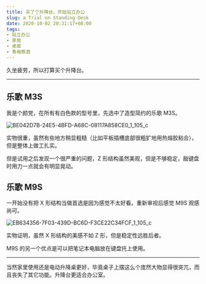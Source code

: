 ```yaml
---
title: 买了个升降台，开始站立办公
slug: a Trial on Standing Desk
date: 2020-10-02 20:31:17+08:00
tags:
- 站立办公
- 家居
- 桌面
- 青梅煮酒
---
```


久坐疲劳，所以打算买个升降台。

------

## 乐歌 M3S

我是个颜党，在所有有白色款的型号里，先选中了造型简约的乐歌 M3S。

![BE042D7B-24E5-4BFD-A68C-08117A858CE0_1_105_c](https://raw.githubusercontent.com/xbot/image-hosting/master/blog/20201002204440000-0cd1539def414b5413509e777ba7077a.avif)

实物很重，虽然有些地方稍显粗糙（比如平板插槽底部很粗犷地用热熔胶粘合），但是整体上做工扎实。

但是试用之后发现一个很严重的问题，Z 形结构虽然美观，但是不够稳定，敲键盘时用力一点就会有明显晃动。

## 乐歌 M9S

一开始没有把 X 形结构当做首选是因为感觉不太好看。重新审视后感觉 M9S 观感尚可。

![EB634356-7F03-439D-BC6D-F3CE22C34FCF_1_105_c](https://raw.githubusercontent.com/xbot/image-hosting/master/blog/20201002205450000-ddb02cb060b532bedc0f73578e24207f.avif)

实物证明，虽然 X 形结构的美感不如 Z 形，但是稳定性远胜后者。

M9S 的另一个优点是可以把笔记本电脑放在键盘托上使用。

------

当然家里使用还是电动升降桌更好，毕竟桌子上摆这么个庞然大物显得很突兀，而且丧失了其它功能。升降台更适合办公室。
